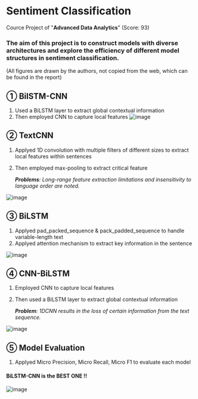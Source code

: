 # Sentiment Classification

Cource Project of "**Advanced Data Analytics**" (Score: 93)

### The aim of this project is to **construct models with diverse architectures** and **explore the efficiency of different model structures in sentiment classification**.

(All figures are drawn by the authors, not copied from the web, which can be found in the report)

## ① BilSTM-CNN
  1. Used a BiLSTM layer to extract global contextual information
  2. Then employed CNN to capture local features
![image](https://github.com/Jbb-525/Sentiment-Classification/assets/88278422/0a250b68-0d52-4d7d-bd97-51701ceb35ce)


## ② TextCNN
  1. Applyed 1D convolution with multiple filters of different sizes to extract local features within sentences
  2. Then employed max-pooling to extract critical feature

     _**Problems**: Long-range feature extraction limitations and insensitivity to language order are noted._

 ![image](https://github.com/Jbb-525/Sentiment-Classification/assets/88278422/ac0f4098-4835-4a45-b12b-755728bfc36d)

## ③ BiLSTM
  1. Applyed pad_packed_sequence & pack_padded_sequence to handle variable-length text
  2. Applyed attention mechanism to extract key information in the sentence

![image](https://github.com/Jbb-525/Sentiment-Classification/assets/88278422/54710fd5-0cd4-4c11-92ed-b30d8649221a)

## ④ CNN-BiLSTM
  1. Employed CNN to capture local features
  2. Then used a BiLSTM layer to extract global contextual information
     
     _**Problem**: 1DCNN results in the loss of certain information from the text sequence._
     
![image](https://github.com/Jbb-525/Sentiment-Classification/assets/88278422/82c0a717-d4c3-4ab7-8bee-38a2fad05c3a)

## ⑤ Model Evaluation
  1. Applyed Micro Precision, Micro Recall, Micro F1 to evaluate each model
  #### BiLSTM-CNN is the BEST ONE !!
  
   ![image](https://github.com/Jbb-525/Sentiment-Classification/assets/88278422/4213ab53-5a4b-41d9-9951-4174d1409da9)





  

